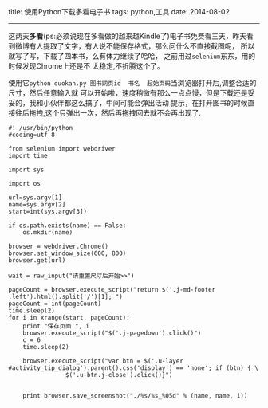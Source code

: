 title: 使用Python下载多看电子书
tags: python,工具
date: 2014-08-02
***
这两天**多看**(ps:必须说现在多看做的越来越Kindle了)电子书免费看三天，昨天看到微博有人提取了文字，有人说不能保存格式，那么问什么不直接截图呢，
所以就写了写，下载了四本书，么有体力继续了哈哈， 之前用过`selenium`东东，用的时候发现Chrome上还是不
太稳定,不折腾这个了。
    
使用它`python duokan.py 图书网页id  书名  起始页码`当浏览器打开后,调整合适的尺寸，然后任意输入就
可以开始啦，速度稍微有那么一点点慢，但是下载还是妥妥的，我和小伙伴都这么搞了，中间可能会弹出活动
提示，在打开图书的时候直接往后拖拽,这个只弹出一次，然后再拖拽回去就不会再出现了.
    
    #! /usr/bin/python
    #coding=utf-8

    from selenium import webdriver
    import time

    import sys

    import os

    url=sys.argv[1]
    name=sys.argv[2]
    start=int(sys.argv[3])

    if os.path.exists(name) == False:
        os.mkdir(name)

    browser = webdriver.Chrome()
    browser.set_window_size(600, 800)
    browser.get(url)

    wait = raw_input("请重置尺寸后开始>>")

    pageCount = browser.execute_script("return $('.j-md-footer .left').html().split('/')[1]; ")
    pageCount = int(pageCount)
    time.sleep(2)
    for i in xrange(start, pageCount):
        print "保存页面 ", i
        browser.execute_script("$('.j-pagedown').click()")
        c = 6
        time.sleep(2)

        browser.execute_script("var btn = $('.u-layer #activity_tip_dialog').parent().css('display') == 'none'; if (btn) { \
                    $('.u-btn.j-close').click()}")


        print browser.save_screenshot("./%s/%s_%05d" % (name, name, i))

